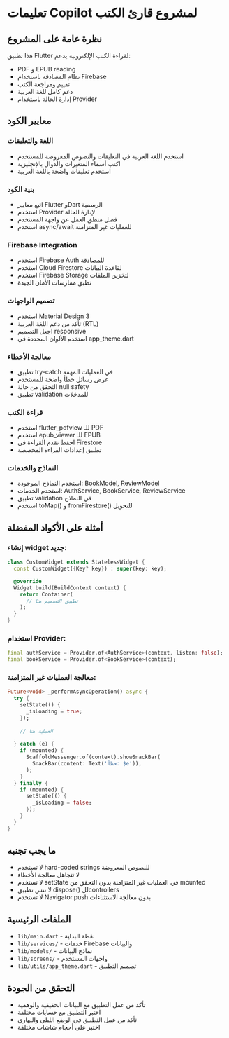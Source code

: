 <!-- Use this file to provide workspace-specific custom instructions to Copilot. For more details, visit https://code.visualstudio.com/docs/copilot/copilot-customization#_use-a-githubcopilotinstructionsmd-file -->

# تعليمات Copilot لمشروع قارئ الكتب

## نظرة عامة على المشروع
هذا تطبيق Flutter لقراءة الكتب الإلكترونية يدعم:
- PDF و EPUB reading
- نظام المصادقة باستخدام Firebase
- تقييم ومراجعة الكتب
- دعم كامل للغة العربية
- إدارة الحالة باستخدام Provider

## معايير الكود

### اللغة والتعليقات
- استخدم اللغة العربية في التعليقات والنصوص المعروضة للمستخدم
- اكتب أسماء المتغيرات والدوال بالإنجليزية
- استخدم تعليقات واضحة باللغة العربية

### بنية الكود
- اتبع معايير Flutter وDart الرسمية
- استخدم Provider لإدارة الحالة
- فصل منطق العمل عن واجهة المستخدم
- استخدم async/await للعمليات غير المتزامنة

### Firebase Integration
- استخدم Firebase Auth للمصادقة
- استخدم Cloud Firestore لقاعدة البيانات
- استخدم Firebase Storage لتخزين الملفات
- تطبق ممارسات الأمان الجيدة

### تصميم الواجهات
- استخدم Material Design 3
- تأكد من دعم اللغة العربية (RTL)
- اجعل التصميم responsive
- استخدم الألوان المحددة في app_theme.dart

### معالجة الأخطاء
- تطبيق try-catch في العمليات المهمة
- عرض رسائل خطأ واضحة للمستخدم
- التحقق من حالة null safety
- تطبيق validation للمدخلات

### قراءة الكتب
- استخدم flutter_pdfview للـ PDF
- استخدم epub_viewer للـ EPUB
- احفظ تقدم القراءة في Firestore
- تطبيق إعدادات القراءة المخصصة

### النماذج والخدمات
- استخدم النماذج الموجودة: BookModel, ReviewModel
- استخدم الخدمات: AuthService, BookService, ReviewService
- تطبيق validation في النماذج
- استخدم toMap() و fromFirestore() للتحويل

## أمثلة على الأكواد المفضلة

### إنشاء widget جديد:
```dart
class CustomWidget extends StatelessWidget {
  const CustomWidget({Key? key}) : super(key: key);

  @override
  Widget build(BuildContext context) {
    return Container(
      // تطبيق التصميم هنا
    );
  }
}
```

### استخدام Provider:
```dart
final authService = Provider.of<AuthService>(context, listen: false);
final bookService = Provider.of<BookService>(context);
```

### معالجة العمليات غير المتزامنة:
```dart
Future<void> _performAsyncOperation() async {
  try {
    setState(() {
      _isLoading = true;
    });
    
    // العملية هنا
    
  } catch (e) {
    if (mounted) {
      ScaffoldMessenger.of(context).showSnackBar(
        SnackBar(content: Text('خطأ: $e')),
      );
    }
  } finally {
    if (mounted) {
      setState(() {
        _isLoading = false;
      });
    }
  }
}
```

## ما يجب تجنبه
- لا تستخدم hard-coded strings للنصوص المعروضة
- لا تتجاهل معالجة الأخطاء
- لا تستخدم setState في العمليات غير المتزامنة بدون التحقق من mounted
- لا تنس تطبيق dispose() للcontrollers
- لا تستخدم Navigator.push بدون معالجة الاستثناءات

## الملفات الرئيسية
- `lib/main.dart` - نقطة البداية
- `lib/services/` - خدمات Firebase والبيانات
- `lib/models/` - نماذج البيانات
- `lib/screens/` - واجهات المستخدم
- `lib/utils/app_theme.dart` - تصميم التطبيق

## التحقق من الجودة
- تأكد من عمل التطبيق مع البيانات الحقيقية والوهمية
- اختبر التطبيق مع حسابات مختلفة
- تأكد من عمل التطبيق في الوضع الليلي والنهاري
- اختبر على أحجام شاشات مختلفة
